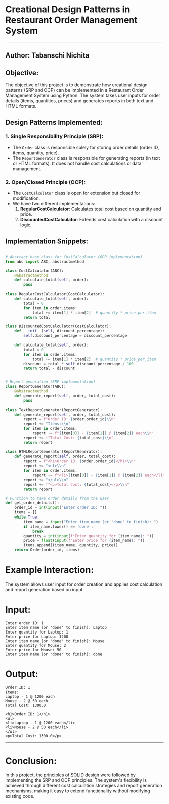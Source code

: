 # Creational Design Patterns in Restaurant Order Management System
---
**Author**: Tabanschi Nichita
---
## Objective:
The objective of this project is to demonstrate how creational design patterns (SRP and OCP) can be implemented in a Restaurant Order Management System using Python. The system takes user inputs for order details (items, quantities, prices) and generates reports in both text and HTML formats.

## Design Patterns Implemented:

### 1. Single Responsibility Principle (SRP):
- The `Order` class is responsible solely for storing order details (order ID, items, quantity, price). 
- The `ReportGenerator` class is responsible for generating reports (in text or HTML formats). It does not handle cost calculations or data management.

### 2. Open/Closed Principle (OCP):
- The `CostCalculator` class is open for extension but closed for modification. 
- We have two different implementations:
  1. **RegularCostCalculator**: Calculates total cost based on quantity and price.
  2. **DiscountedCostCalculator**: Extends cost calculation with a discount logic.

## Implementation Snippets:

```python

# Abstract base class for CostCalculator (OCP implementation)
from abc import ABC, abstractmethod

class CostCalculator(ABC):
    @abstractmethod
    def calculate_total(self, order):
        pass

class RegularCostCalculator(CostCalculator):
    def calculate_total(self, order):
        total = 0
        for item in order.items:
            total += item[1] * item[2]  # quantity * price_per_item
        return total

class DiscountedCostCalculator(CostCalculator):
    def __init__(self, discount_percentage):
        self.discount_percentage = discount_percentage

    def calculate_total(self, order):
        total = 0
        for item in order.items:
            total += item[1] * item[2]  # quantity * price_per_item
        discount = total * self.discount_percentage / 100
        return total - discount


# Report generation (SRP implementation)
class ReportGenerator(ABC):
    @abstractmethod
    def generate_report(self, order, total_cost):
        pass

class TextReportGenerator(ReportGenerator):
    def generate_report(self, order, total_cost):
        report = f"Order ID: {order.order_id}\\n"
        report += "Items:\\n"
        for item in order.items:
            report += f"{item[0]} - {item[1]} @ {item[2]} each\\n"
        report += f"Total Cost: {total_cost}\\n"
        return report

class HTMLReportGenerator(ReportGenerator):
    def generate_report(self, order, total_cost):
        report = f"<h1>Order ID: {order.order_id}</h1>\\n"
        report += "<ul>\\n"
        for item in order.items:
            report += f"<li>{item[0]} - {item[1]} @ {item[2]} each</li>\\n"
        report += "</ul>\\n"
        report += f"<p>Total Cost: {total_cost}</p>\\n"
        return report

# Function to take order details from the user
def get_order_details():
    order_id = int(input("Enter order ID: "))
    items = []
    while True:
        item_name = input("Enter item name (or 'done' to finish): ")
        if item_name.lower() == 'done':
            break
        quantity = int(input(f"Enter quantity for {item_name}: "))
        price = float(input(f"Enter price for {item_name}: "))
        items.append((item_name, quantity, price))
    return Order(order_id, items)

```
# Example Interaction:

The system allows user input for order creation and applies cost calculation and report generation based on input.

# Input:
```
Enter order ID: 1
Enter item name (or 'done' to finish): Laptop
Enter quantity for Laptop: 1
Enter price for Laptop: 1200
Enter item name (or 'done' to finish): Mouse
Enter quantity for Mouse: 2
Enter price for Mouse: 50
Enter item name (or 'done' to finish): done
```
# Output:
```
Order ID: 1
Items:
Laptop - 1 @ 1200 each
Mouse - 2 @ 50 each
Total Cost: 1300.0

<h1>Order ID: 1</h1>
<ul>
<li>Laptop - 1 @ 1200 each</li>
<li>Mouse - 2 @ 50 each</li>
</ul>
<p>Total Cost: 1300.0</p>
```
---
# Conclusion:
In this project, the principles of SOLID design were followed by implementing the SRP and OCP principles. The system's flexibility is achieved through different cost calculation strategies and report generation mechanisms, making it easy to extend functionality without modifying existing code.